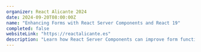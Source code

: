 ```yaml
---
organizer: React Alicante 2024
date: 2024-09-20T08:00:00Z
name: "Enhancing Forms with React Server Components and React 19"
completed: false
websiteLink: "https://reactalicante.es"
description: "Learn how React Server Components can improve form functionality, with insights on benefits like faster load times and streamlined server-side processing. Discover practical strategies for integrating RSC into forms to enhance user experience and simplify front-end complexities."
---
```

